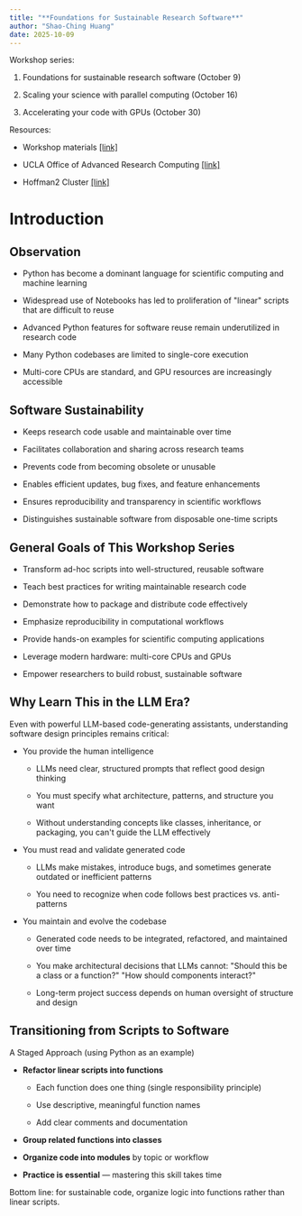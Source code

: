 ```yaml
---
title: "**Foundations for Sustainable Research Software**"
author: "Shao-Ching Huang"
date: 2025-10-09
---
```




Workshop series:

1. Foundations for sustainable research software (October 9)

2. Scaling your science with parallel computing (October 16)

3. Accelerating your code with GPUs (October 30)




Resources:

- Workshop materials [[link]](https://github.com/schuang/advanced-python-series)

- UCLA Office of Advanced Research Computing [[link]](https://oarc.ucla.edu/contact)

- Hoffman2 Cluster [[link]](https://www.hoffman2.idre.ucla.edu)



# Introduction

## Observation

- Python has become a dominant language for scientific computing and machine learning

- Widespread use of Notebooks has led to proliferation of "linear" scripts that are difficult to reuse

- Advanced Python features for software reuse remain underutilized in research code

- Many Python codebases are limited to single-core execution

- Multi-core CPUs are standard, and GPU resources are increasingly accessible


## Software Sustainability

- Keeps research code usable and maintainable over time

- Facilitates collaboration and sharing across research teams

- Prevents code from becoming obsolete or unusable

- Enables efficient updates, bug fixes, and feature enhancements

- Ensures reproducibility and transparency in scientific workflows

- Distinguishes sustainable software from disposable one-time scripts


## General Goals of This Workshop Series

- Transform ad-hoc scripts into well-structured, reusable software

- Teach best practices for writing maintainable research code

- Demonstrate how to package and distribute code effectively

- Emphasize reproducibility in computational workflows

- Provide hands-on examples for scientific computing applications

- Leverage modern hardware: multi-core CPUs and GPUs

- Empower researchers to build robust, sustainable software


## Why Learn This in the LLM Era?

Even with powerful LLM-based code-generating assistants, understanding software design principles remains critical:

- You provide the human intelligence

  - LLMs need clear, structured prompts that reflect good design thinking
  
  - You must specify what architecture, patterns, and structure you want
  
  - Without understanding concepts like classes, inheritance, or packaging, you can't guide the LLM effectively

- You must read and validate generated code
  
  - LLMs make mistakes, introduce bugs, and sometimes generate outdated or inefficient patterns
  
  - You need to recognize when code follows best practices vs. anti-patterns
  
- You maintain and evolve the codebase
  
  - Generated code needs to be integrated, refactored, and maintained over time
  
  - You make architectural decisions that LLMs cannot: "Should this be a class or a function?" "How should components interact?"
  
  - Long-term project success depends on human oversight of structure and design



## Transitioning from Scripts to Software

A Staged Approach (using Python as an example)

- **Refactor linear scripts into functions**
  
  - Each function does one thing (single responsibility principle)
  
  - Use descriptive, meaningful function names
  
  - Add clear comments and documentation

- **Group related functions into classes**

- **Organize code into modules** by topic or workflow

- **Practice is essential** — mastering this skill takes time


Bottom line: for sustainable code, organize logic into functions rather than linear scripts.



